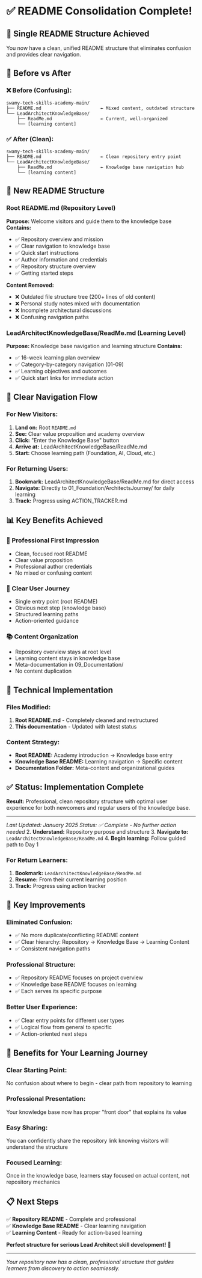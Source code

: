 # ✅ README Consolidation Complete!

## 🎯 Single README Structure Achieved

You now have a clean, unified README structure that eliminates confusion and provides clear navigation.

## 📁 Before vs After

### **❌ Before (Confusing):**

```
swamy-tech-skills-academy-main/
├── README.md                      ← Mixed content, outdated structure
└── LeadArchitectKnowledgeBase/
    ├── ReadMe.md                  ← Current, well-organized
    └── [learning content]
```

### **✅ After (Clean):**

```
swamy-tech-skills-academy-main/
├── README.md                      ← Clean repository entry point
└── LeadArchitectKnowledgeBase/
    ├── ReadMe.md                  ← Knowledge base navigation hub
    └── [learning content]
```

## 🎯 New README Structure

### **Root README.md (Repository Level)**

**Purpose:** Welcome visitors and guide them to the knowledge base
**Contains:**

- ✅ Repository overview and mission
- ✅ Clear navigation to knowledge base
- ✅ Quick start instructions
- ✅ Author information and credentials
- ✅ Repository structure overview
- ✅ Getting started steps

**Content Removed:**

- ❌ Outdated file structure tree (200+ lines of old content)
- ❌ Personal study notes mixed with documentation
- ❌ Incomplete architectural discussions
- ❌ Confusing navigation paths

### **LeadArchitectKnowledgeBase/ReadMe.md (Learning Level)**

**Purpose:** Knowledge base navigation and learning structure
**Contains:**

- ✅ 16-week learning plan overview
- ✅ Category-by-category navigation (01-09)
- ✅ Learning objectives and outcomes
- ✅ Quick start links for immediate action

## 🔄 Clear Navigation Flow

### **For New Visitors:**

1. **Land on:** Root `README.md`
2. **See:** Clear value proposition and academy overview
3. **Click:** "Enter the Knowledge Base" button
4. **Arrive at:** LeadArchitectKnowledgeBase/ReadMe.md
5. **Start:** Choose learning path (Foundation, AI, Cloud, etc.)

### **For Returning Users:**

1. **Bookmark:** LeadArchitectKnowledgeBase/ReadMe.md for direct access
2. **Navigate:** Directly to 01_Foundation/ArchitectsJourney/ for daily learning
3. **Track:** Progress using ACTION_TRACKER.md

## 📊 Key Benefits Achieved

### **🎯 Professional First Impression**

- Clean, focused root README
- Clear value proposition
- Professional author credentials
- No mixed or confusing content

### **🧭 Clear User Journey**

- Single entry point (root README)
- Obvious next step (knowledge base)
- Structured learning paths
- Action-oriented guidance

### **📚 Content Organization**

- Repository overview stays at root level
- Learning content stays in knowledge base
- Meta-documentation in 09_Documentation/
- No content duplication

## 🔧 Technical Implementation

### **Files Modified:**

1. **Root README.md** - Completely cleaned and restructured
2. **This documentation** - Updated with latest status

### **Content Strategy:**

- **Root README:** Academy introduction → Knowledge base entry
- **Knowledge Base README:** Learning navigation → Specific content
- **Documentation Folder:** Meta-content and organizational guides

## ✅ Status: Implementation Complete

**Result:** Professional, clean repository structure with optimal user experience for both newcomers and regular users of the knowledge base.

---

_Last Updated: January 2025_
_Status: ✅ Complete - No further action needed_ 2. **Understand:** Repository purpose and structure 3. **Navigate to:** `LeadArchitectKnowledgeBase/ReadMe.md` 4. **Begin learning:** Follow guided path to Day 1

### **For Return Learners:**

1. **Bookmark:** `LeadArchitectKnowledgeBase/ReadMe.md`
2. **Resume:** From their current learning position
3. **Track:** Progress using action tracker

## 🎯 Key Improvements

### **Eliminated Confusion:**

- ✅ No more duplicate/conflicting README content
- ✅ Clear hierarchy: Repository → Knowledge Base → Learning Content
- ✅ Consistent navigation paths

### **Professional Structure:**

- ✅ Repository README focuses on project overview
- ✅ Knowledge base README focuses on learning
- ✅ Each serves its specific purpose

### **Better User Experience:**

- ✅ Clear entry points for different user types
- ✅ Logical flow from general to specific
- ✅ Action-oriented next steps

## 🚀 Benefits for Your Learning Journey

### **Clear Starting Point:**

No confusion about where to begin - clear path from repository to learning

### **Professional Presentation:**

Your knowledge base now has proper "front door" that explains its value

### **Easy Sharing:**

You can confidently share the repository link knowing visitors will understand the structure

### **Focused Learning:**

Once in the knowledge base, learners stay focused on actual content, not repository mechanics

## 📋 Next Steps

✅ **Repository README** - Complete and professional  
✅ **Knowledge Base README** - Clear learning navigation  
✅ **Learning Content** - Ready for action-based learning

**Perfect structure for serious Lead Architect skill development!** 🎯

---

_Your repository now has a clean, professional structure that guides learners from discovery to action seamlessly._
